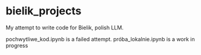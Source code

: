 # bielik_projects

My attempt to write code for Bielik, polish LLM.

pochwytliwe_kod.ipynb is a failed attempt.
próba_lokalnie.ipynb is a work in progress

